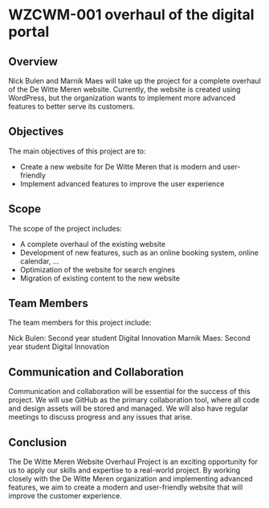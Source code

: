 # WZCWM-001 overhaul of the digital portal

## Overview
Nick Bulen and Marnik Maes will take up the project for a complete overhaul of the De Witte Meren website. Currently, the website is created using WordPress, but the organization wants to implement more advanced features to better serve its customers.

## Objectives
The main objectives of this project are to:

* Create a new website for De Witte Meren that is modern and user-friendly
* Implement advanced features to improve the user experience 

## Scope
The scope of the project includes:

* A complete overhaul of the existing website
* Development of new features, such as an online booking system, online calendar, ... 
* Optimization of the website for search engines
* Migration of existing content to the new website

## Team Members
The team members for this project include:

Nick Bulen: Second year student Digital Innovation
Marnik Maes: Second year student Digital Innovation

## Communication and Collaboration
Communication and collaboration will be essential for the success of this project. We will use GitHub as the primary collaboration tool, where all code and design assets will be stored and managed. We will also have regular meetings to discuss progress and any issues that arise.

## Conclusion
The De Witte Meren Website Overhaul Project is an exciting opportunity for us to apply our skills and expertise to a real-world project. By working closely with the De Witte Meren organization and implementing advanced features, we aim to create a modern and user-friendly website that will improve the customer experience.
